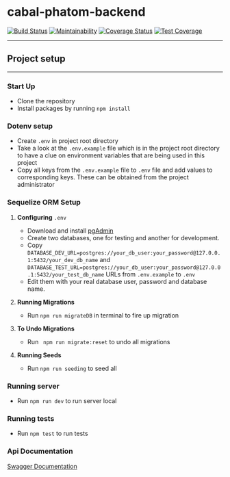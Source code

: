 # cabal-phatom-backend
[![Build Status](https://travis-ci.org/atlp-rwanda/cabal-phantom-backend.svg?branch=develop)](https://travis-ci.org/atlp-rwanda/cabal-phantom-backend)
[![Maintainability](https://api.codeclimate.com/v1/badges/ecd50de02a9e5b9864a1/maintainability)](https://codeclimate.com/github/atlp-rwanda/cabal-phantom-backend/maintainability)
[![Coverage Status](https://coveralls.io/repos/github/atlp-rwanda/cabal-phantom-backend/badge.svg?branch=develop)](https://coveralls.io/github/atlp-rwanda/cabal-phantom-backend?branch=develop)
[![Test Coverage](https://api.codeclimate.com/v1/badges/ecd50de02a9e5b9864a1/test_coverage)](https://codeclimate.com/github/atlp-rwanda/cabal-phantom-backend/test_coverage)


---
## Project setup
---
### Start Up
* Clone the repository
* Install packages by running `npm install`

### Dotenv setup
  * Create ``` .env ``` in project root directory
  * Take a look at the ``` .env.example ```  file which is in the project root directory to have a clue on environment variables that are being used in this project
  * Copy all keys from the ``` .env.example ```  file to ``` .env ``` file and add values to corresponding keys. These can be obtained from the project administrator

### Sequelize ORM Setup

1. **Configuring** `.env`
     - Download and install [pgAdmin](https://www.postgresql.org/download/)
     - Create two databases, one for testing and another for development.
     - Copy  `DATABASE_DEV_URL=postgres://your_db_user:your_password@127.0.0.1:5432/your_dev_db_name` and `DATABASE_TEST_URL=postgres://your_db_user:your_password@127.0.0.1:5432/your_test_db_name` URLs from ```.env.example``` to ```.env```
     - Edit them with your real database user, password and database name.

2. **Running Migrations**
     - Run ``` npm run migrateDB ``` in terminal to fire up migration

3. **To Undo Migrations**
     - Run ``` npm run migrate:reset``` to undo all migrations

4. **Running Seeds**
     - Run `npm run seeding` to seed all

### Running server
- Run `npm run dev` to run server local

### Running tests
- Run `npm test` to run tests

### Api Documentation
[Swagger Documentation](https://phantom-cabal-staging.herokuapp.com/api-docs)
